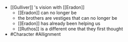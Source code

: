 
 - [[Gulliver]] 's vision with [[Eradon]] 
	 - [[Eradon]]  can no longer be
	 - the brothers are vestiges that can no longer be
	 - [[Eradon]]  has already been helping us
	 - [[Ruthos]]  is a different one that they first thought
 - #Character #Allignment
